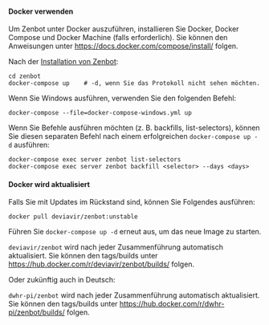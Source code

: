 #### Docker verwenden

Um Zenbot unter Docker auszuführen, installieren Sie Docker, Docker Compose und Docker Machine (falls erforderlich).
Sie können den Anweisungen unter https://docs.docker.com/compose/install/ folgen.

Nach der [Installation von Zenbot](README.md):
```
cd zenbot
docker-compose up    # -d, wenn Sie das Protokoll nicht sehen möchten.
```

Wenn Sie Windows ausführen, verwenden Sie den folgenden Befehl:
```
docker-compose --file=docker-compose-windows.yml up
```

Wenn Sie Befehle ausführen möchten (z. B. backfills, list-selectors), können Sie diesen separaten Befehl nach einem erfolgreichen `docker-compose up -d` ausführen:
```
docker-compose exec server zenbot list-selectors
docker-compose exec server zenbot backfill <selector> --days <days>
```

#### Docker wird aktualisiert

Falls Sie mit Updates im Rückstand sind, können Sie Folgendes ausführen:
```
docker pull deviavir/zenbot:unstable
```

Führen Sie `docker-compose up -d` erneut aus, um das neue Image zu starten.

`deviavir/zenbot` wird nach jeder Zusammenführung automatisch aktualisiert.
Sie können den tags/builds unter https://hub.docker.com/r/deviavir/zenbot/builds/ folgen.

Oder zukünftig auch in Deutsch:

`dwhr-pi/zenbot` wird nach jeder Zusammenführung automatisch aktualisiert.
Sie können den tags/builds unter https://hub.docker.com/r/dwhr-pi/zenbot/builds/ folgen.
